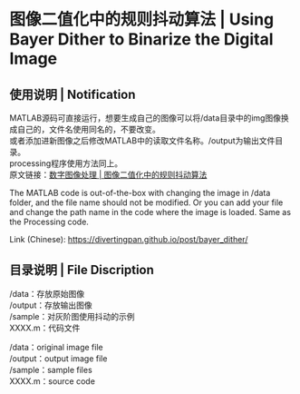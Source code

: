 # 图像二值化中的规则抖动算法 | Using Bayer Dither to Binarize the Digital Image

## 使用说明 | Notification
MATLAB源码可直接运行，想要生成自己的图像可以将/data目录中的img图像换成自己的，文件名使用同名的，不要改变。<br>
或者添加进新图像之后修改MATLAB中的读取文件名称。/output为输出文件目录。<br>
processing程序使用方法同上。<br>
原文链接：<a href="https://divertingpan.github.io/post/bayer_dither/" target="_blank">数字图像处理 | 图像二值化中的规则抖动算法</a><br>

The MATLAB code is out-of-the-box with changing the image in /data folder, and the file name should not be modified. 
Or you can add your file and change the path name in the code where the image is loaded. 
Same as the Processing code.

Link (Chinese): https://divertingpan.github.io/post/bayer_dither/

## 目录说明 | File Discription
/data：存放原始图像<br>
/output：存放输出图像<br>
/sample：对灰阶图使用抖动的示例<br>
XXXX.m：代码文件<br>

/data：original image file<br>
/output：output image file<br>
/sample：sample files<br>
XXXX.m：source code<br>
